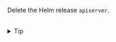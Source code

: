 
Delete the Helm release `apiserver`.


<br>
<details><summary>Tip</summary>
<br>

```plain
helm uninstall -h
```{{exec}}

</details>


<br>
<details><summary>Solution</summary>
<br>

```plain
helm ls -A
helm -n team-yellow uninstall apiserver
```{{exec}}

</details>

